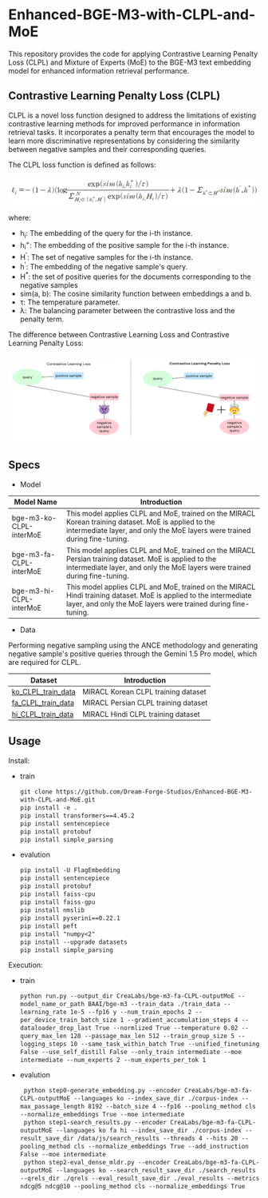 # Enhanced-BGE-M3-with-CLPL-and-MoE

This repository provides the code for applying Contrastive Learning Penalty Loss (CLPL) and Mixture of Experts (MoE) to the BGE-M3 text embedding model for enhanced information retrieval performance.

## Contrastive Learning Penalty Loss (CLPL)

CLPL is a novel loss function designed to address the limitations of existing contrastive learning methods for improved performance in information retrieval tasks. It incorporates a penalty term that encourages the model to learn more discriminative representations by considering the similarity between negative samples and their corresponding queries.

The CLPL loss function is defined as follows:

![CLPL formula](./imgs/clpl_formula.PNG)

where:

* h<sub>i</sub>: The embedding of the query for the i-th instance.
* h<sub>i</sub><sup>+</sup>: The embedding of the positive sample for the i-th instance.
* H<sup>'</sup>: The set of negative samples for the i-th instance.
* h<sup>'</sup>: The embedding of the negative sample's query.
* H<sup>*</sup>: the set of positive queries for the documents corresponding to the negative samples
* sim(a, b): The cosine similarity function between embeddings a and b.
* τ: The temperature parameter.
* λ: The balancing parameter between the contrastive loss and the penalty term.

The difference between Contrastive Learning Loss and Contrastive Learning Penalty Loss:

![CLPL figure](./imgs/figure1.PNG)

## Specs

- Model

| Model Name | Introduction |
|---|---|
| bge-m3-ko-CLPL-interMoE | This model applies CLPL and MoE, trained on the MIRACL Korean training dataset. MoE is applied to the intermediate layer, and only the MoE layers were trained during fine-tuning. |
| bge-m3-fa-CLPL-interMoE | This model applies CLPL and MoE, trained on the MIRACL Persian training dataset. MoE is applied to the intermediate layer, and only the MoE layers were trained during fine-tuning. |
| bge-m3-hi-CLPL-interMoE | This model applies CLPL and MoE, trained on the MIRACL Hindi  training dataset. MoE is applied to the intermediate layer, and only the MoE layers were trained during fine-tuning. |

- Data
  
Performing negative sampling using the ANCE methodology and generating negative sample's positive queries through the Gemini 1.5 Pro model, which are required for CLPL.

| Dataset | Introduction |
|---|---|
| [ko_CLPL_train_data](./data/ko_CLPL_train_data.jsonl) | MIRACL Korean CLPL training dataset |
| [fa_CLPL_train_data](./data/fa_CLPL_train_data.jsonl) | MIRACL Persian CLPL training dataset |
| [hi_CLPL_train_data](./data/hi_CLPL_train_data.jsonl) | MIRACL Hindi CLPL training dataset |

## Usage

Install:

- train

      git clone https://github.com/Dream-Forge-Studios/Enhanced-BGE-M3-with-CLPL-and-MoE.git
      pip install -e .
      pip install transformers==4.45.2
      pip install sentencepiece
      pip install protobuf
      pip install simple_parsing

- evalution

      pip install -U FlagEmbedding
      pip install sentencepiece
      pip install protobuf
      pip install faiss-cpu
      pip install faiss-gpu
      pip install nmslib
      pip install pyserini==0.22.1
      pip install peft
      pip install "numpy<2"
      pip install --upgrade datasets
      pip install simple_parsing

Execution:

- train

      python run.py --output_dir CreaLabs/bge-m3-fa-CLPL-outputMoE --model_name_or_path BAAI/bge-m3 --train_data ./train_data --learning_rate 1e-5 --fp16 y --num_train_epochs 2 --per_device_train_batch_size 1 --gradient_accumulation_steps 4 --dataloader_drop_last True --normlized True --temperature 0.02 --query_max_len 128 --passage_max_len 512 --train_group_size 5 --logging_steps 10 --same_task_within_batch True --unified_finetuning False --use_self_distill False --only_train intermediate --moe intermediate --num_experts 2 --num_experts_per_tok 1

- evalution

       python step0-generate_embedding.py --encoder CreaLabs/bge-m3-fa-CLPL-outputMoE --languages ko --index_save_dir ./corpus-index --max_passage_length 8192 --batch_size 4 --fp16 --pooling_method cls --normalize_embeddings True --moe intermediate
       python step1-search_results.py --encoder CreaLabs/bge-m3-fa-CLPL-outputMoE --languages ko fa hi --index_save_dir ./corpus-index --result_save_dir /data/js/search_results --threads 4 --hits 20 --pooling_method cls --normalize_embeddings True --add_instruction False --moe intermediate
       python step2-eval_dense_mldr.py --encoder CreaLabs/bge-m3-fa-CLPL-outputMoE --languages ko --search_result_save_dir ./search_results --qrels_dir ./qrels --eval_result_save_dir ./eval_results --metrics ndcg@5 ndcg@10 --pooling_method cls --normalize_embeddings True



